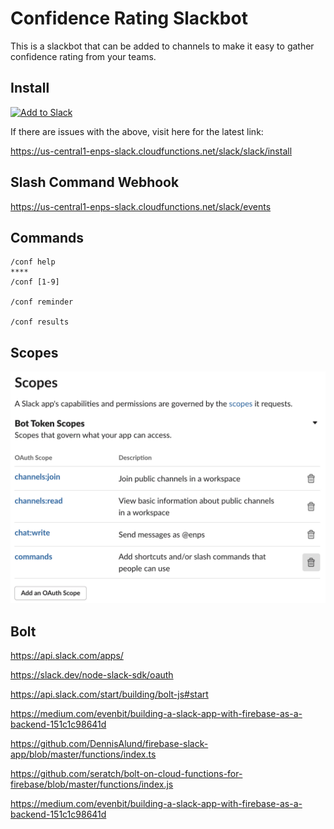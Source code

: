 # Confidence Rating Slackbot

This is a slackbot that can be added to channels to make it easy to gather confidence rating from your teams.

## Install

<a href="https://slack.com/oauth/v2/authorize?scope=channels%3Ajoin%2Cchannels%3Aread%2Cchat%3Awrite%2Ccommands&amp;state=eyJhbGciOiJIUzI1NiIsInR5cCI6IkpXVCJ9.eyJpbnN0YWxsT3B0aW9ucyI6eyJzY29wZXMiOlsiY2hhbm5lbHM6am9pbiIsImNoYW5uZWxzOnJlYWQiLCJjaGF0OndyaXRlIiwiY29tbWFuZHMiXX0sIm5vdyI6IjIwMjEtMDMtMjRUMTk6NTk6MzkuNDg4WiIsImlhdCI6MTYxNjYxNTk3OX0.yNnY2LgqES0EWEVH2LlPLviQOm5_MHpa9gxgMzMeaIQ&amp;client_id=1898994931168.1887817242881">
  <img alt="Add to Slack" height="40" width="139" src="https://platform.slack-edge.com/img/add_to_slack.png" srcset="https://platform.slack-edge.com/img/add_to_slack.png 1x, https://platform.slack-edge.com/img/add_to_slack@2x.png 2x">
</a>

If there are issues with the above, visit here for the latest link:

https://us-central1-enps-slack.cloudfunctions.net/slack/slack/install

## Slash Command Webhook

https://us-central1-enps-slack.cloudfunctions.net/slack/events

## Commands

```
/conf help
****
/conf [1-9]

/conf reminder

/conf results
```

## Scopes

![scopes from slack][scopes]

[scopes]: docs/scopes.png "Slack OAuth Scopes"

## Bolt

https://api.slack.com/apps/

https://slack.dev/node-slack-sdk/oauth

https://api.slack.com/start/building/bolt-js#start

https://medium.com/evenbit/building-a-slack-app-with-firebase-as-a-backend-151c1c98641d

https://github.com/DennisAlund/firebase-slack-app/blob/master/functions/index.ts

https://github.com/seratch/bolt-on-cloud-functions-for-firebase/blob/master/functions/index.js

https://medium.com/evenbit/building-a-slack-app-with-firebase-as-a-backend-151c1c98641d
